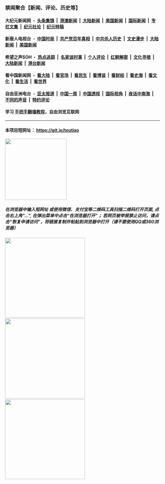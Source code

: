### 禁闻聚合【新闻、评论、历史等】

#### 大纪元新闻网 &nbsp;-&nbsp; [头条集锦](indexes/E头条集锦.md?t=02171544) &nbsp;|&nbsp; [港澳新闻](indexes/E港澳新闻.md?t=02171544)  &nbsp;|&nbsp; [大陆新闻](indexes/E大陆新闻.md?t=02171544) &nbsp;|&nbsp; [美国新闻](indexes/E美国新闻.md?t=02171544) &nbsp;|&nbsp; [国际新闻](indexes/E国际新闻.md?t=02171544) &nbsp;|&nbsp; [专栏文集](indexes/E专栏文集.md?t=02171544) &nbsp;|&nbsp; [纪元社论](indexes/E纪元社论.md?t=02171544) &nbsp;|&nbsp; [纪元特稿](indexes/E纪元特稿.md?t=02171544) 

#### 新唐人电视台 &nbsp;-&nbsp; [中国时局](indexes/N中国时局.md?t=02171544) &nbsp;|&nbsp; [共产党百年真相](indexes/N共产党百年真相.md?t=02171544) &nbsp;|&nbsp; [中共杀人历史](indexes/N中共杀人历史.md?t=02171544) &nbsp;|&nbsp; [文史漫步](indexes/N文史漫步.md?t=02171544) &nbsp;|&nbsp; [大陆新闻](indexes/N大陆新闻.md?t=02171544) &nbsp;|&nbsp; [美国新闻](indexes/N美国新闻.md?t=02171544)

#### 希望之声SOH &nbsp;-&nbsp; [热点追踪](indexes/H热点追踪.md?t=02171544) &nbsp;|&nbsp; [名家谈时事](indexes/H名家谈时事.md?t=02171544) &nbsp;|&nbsp; [个人评论](indexes/H个人评论.md?t=02171544)  &nbsp;|&nbsp; [红朝解密](indexes/H红朝解密.md?t=02171544) &nbsp;|&nbsp; [文化寻根](indexes/H文化寻根.md?t=02171544) &nbsp;|&nbsp; [大陆新闻](indexes/H大陆新闻.md?t=02171544) &nbsp;|&nbsp; [港台新闻](indexes/H港台新闻.md?t=02171544)

#### 看中国新闻网 &nbsp;-&nbsp; [看大陆](indexes/S看大陆.md?t=02171544) &nbsp;|&nbsp; [看官场](indexes/S看官场.md?t=02171544) &nbsp;|&nbsp; [看民生](indexes/S看民生.md?t=02171544)  &nbsp;|&nbsp; [看博谈](indexes/S看博谈.md?t=02171544) &nbsp;|&nbsp; [看财经](indexes/S看财经.md?t=02171544) &nbsp;|&nbsp; [看史海](indexes/S看史海.md?t=02171544) &nbsp;|&nbsp; [看文化](indexes/S看文化.md?t=02171544) &nbsp;|&nbsp; [看生活](indexes/S看生活.md?t=02171544) &nbsp;|&nbsp; [看世界](indexes/S看世界.md?t=02171544)

#### 自由亚洲电台 &nbsp;-&nbsp; [亚太报道](indexes/R亚太报道.md?t=02171544) &nbsp;|&nbsp; [中国一周](indexes/R中国一周.md?t=02171544) &nbsp;|&nbsp; [中国透视](indexes/R中国透视.md?t=02171544)  &nbsp;|&nbsp; [国际视角](indexes/R国际视角.md?t=02171544) &nbsp;|&nbsp; [夜话中南海](indexes/R夜话中南海.md?t=02171544) &nbsp;|&nbsp; [不同的声音](indexes/R不同的声音.md?t=02171544) &nbsp;|&nbsp; [特约评论](indexes/R特约评论.md?t=02171544)

#### 学习 [手把手翻墙教程](https://github.com/gfw-breaker/guides/wiki)，自由浏览互联网

----

#### 本项目短网址： https://git.io/toutiao
<img src="https://raw.githubusercontent.com/gfw-breaker/banned-news/master/scripts/img/qr.png" width="200px"/>  

##### 在浏览器中输入短网址 或使用微信、支付宝等二维码工具扫描二维码打开页面, 点击右上角"...", 在弹出菜单中点击“在浏览器打开”； 若网页被举报禁止访问，请点击“恢复申请访问”，将链接复制并粘贴到浏览器中打开（请不要使用QQ或360浏览器）

<img src="https://raw.githubusercontent.com/gfw-breaker/banned-news/master/scripts/img/1.png" width="260px"/> &nbsp; <img src="https://raw.githubusercontent.com/gfw-breaker/banned-news/master/scripts/img/2.png" width="260px"/> &nbsp; <img src="https://raw.githubusercontent.com/gfw-breaker/banned-news/master/scripts/img/3.png" width="260px"/>
